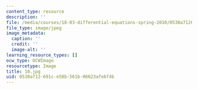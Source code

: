 ```yaml
---
content_type: resource
description: ''
file: /media/courses/18-03-differential-equations-spring-2010/0538a712691ce58b561b06623afe6f4b_10.jpg
file_type: image/jpeg
image_metadata:
  caption: ''
  credit: ''
  image-alt: ''
learning_resource_types: []
ocw_type: OCWImage
resourcetype: Image
title: 10.jpg
uid: 0538a712-691c-e58b-561b-06623afe6f4b
---
```

